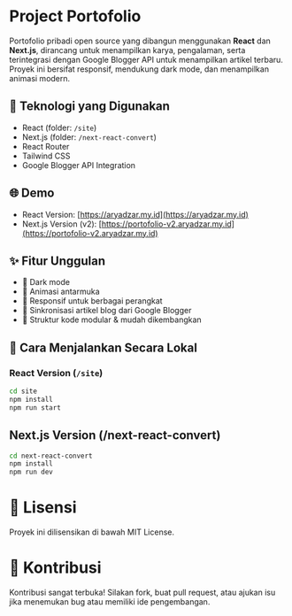 # Project Portofolio

Portofolio pribadi open source yang dibangun menggunakan **React** dan **Next.js**, dirancang untuk menampilkan karya, pengalaman, serta terintegrasi dengan Google Blogger API untuk menampilkan artikel terbaru. Proyek ini bersifat responsif, mendukung dark mode, dan menampilkan animasi modern.

## 🔧 Teknologi yang Digunakan

- React (folder: `/site`)
- Next.js (folder: `/next-react-convert`)
- React Router
- Tailwind CSS
- Google Blogger API Integration

## 🌐 Demo

- React Version: [https://aryadzar.my.id](https://aryadzar.my.id)
- Next.js Version (v2): [https://portofolio-v2.aryadzar.my.id](https://portofolio-v2.aryadzar.my.id)

## ✨ Fitur Unggulan

- 🌙 Dark mode
- 💫 Animasi antarmuka
- 📱 Responsif untuk berbagai perangkat
- 📰 Sinkronisasi artikel blog dari Google Blogger
- 🧩 Struktur kode modular & mudah dikembangkan

## 🚀 Cara Menjalankan Secara Lokal

### React Version (`/site`)

```bash
cd site
npm install
npm run start
```
## Next.js Version (/next-react-convert)

```bash
cd next-react-convert
npm install
npm run dev

```

# 📝 Lisensi
Proyek ini dilisensikan di bawah MIT License.

# 🙌 Kontribusi
Kontribusi sangat terbuka! Silakan fork, buat pull request, atau ajukan isu jika menemukan bug atau memiliki ide pengembangan.


